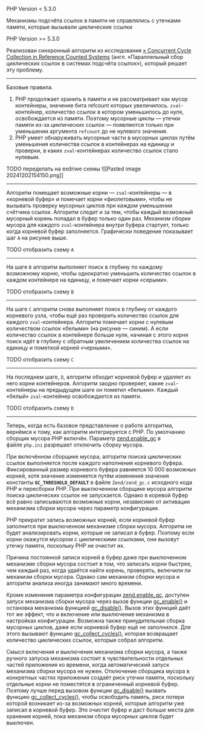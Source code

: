 PHP Version < 5.3.0

Механизмы подсчёта ссылок в памяти не справлялись с утечками памяти, которые вызывали циклические ссылки

PHP Version >= 5.3.0

Реализован синхронный алгоритм из исследования [» Concurrent Cycle Collection in Reference Counted Systems](https://pages.cs.wisc.edu/~cymen/misc/interests/Bacon01Concurrent.pdf) (англ. «Параллельный сбор циклических ссылок в системах подсчёта ссылок»), который решает эту проблему.

---

Базовые правила.
1. PHP продолжает хранить в памяти и не рассматривает как мусор контейнеры, значение бита refcount которых увеличилось. `zval`-контейнер, количество ссылок в котором уменьшилось до нуля, освобождается из памяти. Поэтому мусорные циклы — утечки памяти из-за циклических ссылок — появляются только при уменьшении аргумента `refcount` до не нулевого значения.
2. PHP умеет обнаруживать мусорные части в мусорных циклах путём уменьшения количества ссылок в контейнерах на единицу и проверки, в каких `zval`-контейнерах количество ссылок стало нулевым.

TODO переделать на exdriwe схемы
![[Pasted image 20241202154150.png]]

---

Алгоритм помещает возможные корни — `zval`-контейнеры — в «корневой буфер» и помечает корни «фиолетовыми», чтобы не вызывать проверку мусорных циклов при каждом уменьшении счётчика ссылок. Алгоритм следит и за тем, чтобы каждый возможный мусорный корень попадал в буфер только один раз. Механизм сборки мусора для каждого `zval`-контейнера внутри буфера стартует, только когда корневой буфер заполняется. Графически поведение показывает шаг `A` на рисунке выше.

TODO отобразить схему `A`

---

На шаге `B` алгоритм выполняет поиск в глубину по каждому возможному корню, чтобы однократно уменьшить количество ссылок в каждом контейнере на единицу, и помечает корни «серыми».

TODO отобразить схему `B`

---

На шаге `C` алгоритм снова выполняет поиск в глубину от каждого корневого узла, чтобы ещё раз проверить количество ссылок для каждого `zval`-контейнера. Алгоритм помечает корни с нулевым количеством ссылок «белыми» (на рисунке — синим). А если количество ссылок в контейнере больше нуля, начиная с этого корня поиск идёт в глубину с обратным увеличением количества ссылок на единицу и пометкой корней «черными».

TODO отобразить схему `C`

---

На последнем шаге, `D`, алгоритм обходит корневой буфер и удаляет из него корни контейнеров. Алгоритм заодно проверяет, какие `zval`-контейнеры на предыдущем шаге он пометил «белыми». Каждый «белый» `zval`-контейнер освобождается из памяти.

TODO отобразить схему `D`

---

Теперь, когда есть базовое представление о работе алгоритма, вернёмся к тому, как алгоритм интегрируется с PHP. По умолчанию сборщик мусора PHP включён. Параметр [zend.enable_gc](https://www.php.net/manual/ru/info.configuration.php#ini.zend.enable-gc) в файле `php.ini` разрешает отключить сборку мусора.

При включённом сборщике мусора, алгоритм поиска циклических ссылок выполняется после каждого наполнения корневого буфера. Фиксированный размер корневого буфера равняется 10 000 возможных корней, хотя значение изменяется путём изменения значения константы **`GC_THRESHOLD_DEFAULT`** в файле `Zend/zend_gc.c` исходного кода PHP и пересборки PHP. При выключенном сборщике мусора алгоритм поиска циклических ссылок не запускается. Однако в коревой буфер всё равно записываются возможные корни, независимо от активации механизма сборки мусора через параметр конфигурации.

PHP прекратит запись возможных корней, если корневой буфер заполнится при выключенном механизме сборки мусора. Алгоритм не будет анализировать корни, которые не записал в буфер. Поэтому если корни окажутся мусором с циклическими ссылками, они вызовут утечку памяти, поскольку PHP не очистит их.

Причина постоянной записи корней в буфер даже при выключенном механизме сборки мусора состоит в том, что записать корни быстрее, чем каждый раз, когда удаётся найти корень, проверять, включили ли механизм сборки мусора. Однако сам механизм сборки мусора и алгоритм анализа иногда занимают много времени.

Кроме изменения параметра конфигурации [zend.enable_gc](https://www.php.net/manual/ru/info.configuration.php#ini.zend.enable-gc), доступен запуск механизма сборки мусора через вызов функции [gc_enable()](https://www.php.net/manual/ru/function.gc-enable.php) и остановка механизма функцией [gc_disable()](https://www.php.net/manual/ru/function.gc-disable.php). Вызов этих функций даёт тот же эффект, что и включение или выключение механизма в настройках конфигурации. Возможна также принудительная сборка мусорных циклов, даже если корневой буфер ещё не заполнился. Для этого вызывают функцию [gc_collect_cycles()](https://www.php.net/manual/ru/function.gc-collect-cycles.php), которая возвращает количество циклических ссылок, которые собрал алгоритм.

Смысл включения и выключения механизма сборки мусора, а также ручного запуска механизма состоит в чувствительности отдельных частей приложения ко времени, когда автоматический запуск механизма сборки мусора не нужен. Отключение сборщика мусора в конкретных частях приложения создаёт риск утечки памяти, поскольку отдельные корни не поместятся в ограниченный корневой буфер. Поэтому лучше перед вызовом функции [gc_disable()](https://www.php.net/manual/ru/function.gc-disable.php) вызвать функцию [gc_collect_cycles()](https://www.php.net/manual/ru/function.gc-collect-cycles.php), чтобы освободить память, риск потери которой возникает из-за возможных корней, которые алгоритм уже записал в корневой буфер. Это очистит буфер и даст больше места для хранения корней, пока механизм сбора мусорных циклов будет выключен.